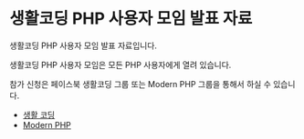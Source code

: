 생활코딩 PHP 사용자 모임 발표 자료
==================================

생활코딩 PHP 사용자 모임 발표 자료입니다.

생활코딩 PHP 사용자 모임은 모든 PHP 사용자에게 열려 있습니다.

참가 신청은 페이스북 생활코딩 그룹 또는 Modern PHP 그룹을 통해서 하실 수 있습니다.

 * [생활 코딩](https://www.facebook.com/groups/codingeverybody/)
 * [Modern PHP](https://www.facebook.com/groups/modernpug/)
